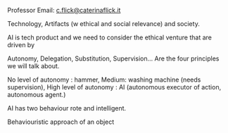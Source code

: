 Professor Email: c.flick@caterinaflick.it

Technology, Artifacts (w ethical and social relevance) and society. 

AI is tech product and we need to consider the ethical venture that are driven by

Autonomy, Delegation, Substitution, Supervision... Are the four principles we will talk about.

No level of autonomy : hammer, Medium: washing machine (needs supervision), High level of autonomy : AI (autonomous executor of action, autonomous agent.)

AI has two behaviour rote and intelligent.

Behaviouristic approach of an object

